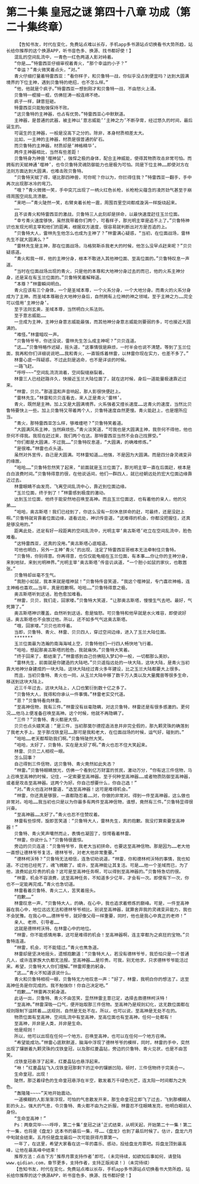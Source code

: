 # 第二十集 皇冠之谜 第四十八章 功成（第二十集终章）
        【告知书友，时代在变化，免费站点难以长存，手机app多书源站点切换看书大势所趋，站长给你推荐的这个换源APP，听书音色多、换源、找书都好使！】
       混乱的空间乱流中，一青色一红色两道人影对峙着。
       “你是……”特雷西亚仔细审视着青火，“那个幸运的小子？”
       “幸运？”青火微笑着点头，“对。”
       青火仔细打量着特雷西亚：“看你样子，和贝鲁特一战，你似乎没占到便宜吗？达到大圆满境界的下位主神，遇到贝鲁特的绝招，也不怎么样。”
       “他，他就是个疯子。”特雷西亚一想到刚才和贝鲁特一战，不由怒火上涌。
       贝鲁特一棍接一棍，仿佛狂涛一般连绵不绝。
       疯子一样，肆意狂砸。
       特雷西亚只能勉强保持不败。
       “这贝鲁特的主神器，也占有优势。”特雷西亚心中默默道。
       主神器，是普通的武器，被主神以‘意志威能’‘主神之力’不断孕育，经过悠久的时间，最后诞生的。
       可诞生的主神器，一般是没高下之分的。除非，本身材质相差太大。
       比如，一主神的主神器，材质是很普通的矿石。
       而贝鲁特的主神器，材质却是‘神格精华’。
       两件主神器相比，当然有些差距！
       贝鲁特身为神兽‘噬神鼠’，强悍之极的身体，配合主神威能，使得其物质攻击非常可怕。而拥有的天赋神通‘噬神’，也令贝鲁特灵魂防御能力也是极为可怕。同是下位主神……即使对方在法则方面达到大圆满，也难击败贝鲁特。
       “贝鲁特天赋了得，堪比那四神兽，可你呢？你以为，你拦得住我？”特雷西亚一翻手，手中再次出现那冰冷的弯刀。
       “哦？”青火微微一笑，手中突兀出现了一柄火红色长枪，长枪枪尖蕴含的凌厉劲气甚至于崩得周围空间乱流溃散。
       “来吧——”青火陡然一笑，右臂夹着长枪一震，周围百里空间都成漩涡一样旋绕起来。
       ……
       且不谈青火和特雷西亚的激战，贝鲁特三人此刻却是拼命，以最快速度赶往玉兰位面。
       “幸亏青火速度够快，虽然我带着你们两个，可看样子，那光明主宰是追不上了。”贝鲁特神识也发现光明主宰和他们的距离，根据双方速度，很容易就判断出对方是否追的上。
       “贝鲁特大人，雷林先生他怎么也成为主神了？”林雷满心疑惑，“当初，在位面战场，雷林先生不就大圆满么？”
       “雷林先生是主神，那在位面战场，马格努斯杀我老大的时候，他怎么没早点赶来呢？”贝贝疑惑道。
       “青火和我一样，他的主神分身，根本不敢进入其他神位面、至高位面的。”贝鲁特叹息一声道。
       “当时在位面战场出现的青火，只是他的本尊和大地神分身过去的而已，他的火系主神分身，还是呆在有玉兰位面的。”贝鲁特笑着解释道。
       “本尊？”林雷瞬间明白。
       青火应该有三个身体，一个是圣域本尊，一个火系分身，一个大地分身。而青火的火系分身成为了主神。而圣域本尊融合大地神分身后，自然拥有上位神的神之领域。至于主神之力……完全可以借用‘主神分身’。
       至于法则玄奥，圣域本尊，当然明白火系法则。
       至于意志威能……
       一旦成为主神，主神分身意志威能最强，而其他神分身意志威能则要弱的多，可也接近大圆满的。
       “难怪。”林雷暗叹一声。
       “贝鲁特爷爷，你还没说，雷林先生怎么成主神呢？”贝贝连道。
       “这……”贝鲁特略作迟疑，摇头道，“这事情很是麻烦，一时半会也说不清楚。等到了玉兰位面，我再和你们详细说说吧……我和青火，一直锻炼着林雷，以林雷你现在实力，也差不多了。”
       林雷心底一阵疑惑，不过此刻是逃命，也不是详谈的时候。
       一路飞赶。
       “呼呼~~~”空间乱流流淌着，空间裂缝崩裂着。
       林雷三人已经赶路许久，快接近玉兰大陆位面了，就在这时候，身后一道能量极速靠近过来。
       “林雷，贝贝。”那道温和声音响起，那人影很快便赶上。
       “雷林先生。”林雷和贝贝连看去，来人正是青火‘雷林’。
       青火，既然是主神。加上又是大圆满境界。火系强者又擅长速度……这青火的速度，当然比贝鲁特要快上一些。加上贝鲁特又带着两个人，贝鲁特速度自然更慢。青火能赶上，也是理所应当。
       “青火，那特雷西亚怎么样，够难缠吧？”贝鲁特笑着道。
       “大圆满风系主神，当然麻烦些。”青火淡笑道，“可我也是大圆满主神，我奈何不得他，他也奈何不得我。我现在赶过来，我们两个在这。那特雷西亚当然不会自己找罪受。”
       “你们都是大圆满，不过我……”贝鲁特叹息道，“大圆满，的确难修炼。”
       “是很难。”林雷也点头道。
       虽然对外宣传，自己是大圆满。可林雷知道……他强，不是因为大圆满。而是四分身灵魂变异的缘故。
       “哈哈……”贝鲁特忽然笑了起来，“前面就是玉兰位面了。那光明主宰一直在后面赶，根本是白白浪费时间。”贝鲁特得意的很，在他说话间，他们一群四人，就已经朝远处的宏大位面边缘靠近过去。
       林雷眼睛不由发亮，飞离空间乱流中心，靠近到位面边缘。
       “玉兰位面，终于到了！”林雷感到极度的激动。
       达到玉兰位面，他终于能安然地召唤至高神。而且玉兰位面这，也有着他的亲人，他的兄弟……
       “哈哈，奥古斯塔！我们已经到了，你这么没有一刻休息拼命的赶，可最终，还是没赶上啊。”贝鲁特就背靠着位面边缘，遥看远处，神识传音道，“这难得的机会，你都没把握住，还真是够没用的。”
       距离此处，还足有好一段距离的空间乱流中，光明主宰‘奥古斯塔’屹立在空间乱流中，脸色难看。
       “这特雷西亚，还真的没用。”奥古斯塔心底暗道。
       可他也明白，另外一主神‘青火’的出现，注定了特雷西亚哥根本无法牵制住贝鲁特。
       “贝鲁特，你别得意。你再得意，也仅仅能龟缩在玉兰位面，有本事……你让你的主神分身，来到地狱，来到光明神界。”光明主宰‘奥古斯塔’传音讥讽道，“一个胆小如鼠的家伙，也敢嚣张。”
       贝鲁特却丝毫不生气。
       “我胆小如鼠，我本来就是噬神鼠！”贝鲁特传音笑道，“我这个噬神鼠，专门喜欢神格，连主神格也喜欢……当年，真是抱歉啊。哈哈……”贝鲁特得意之极。
       奥古斯塔听到这话，脸色愈加难看。
       “林雷，贝贝，我们走，回家喽。”贝鲁特大笑道，“让那奥古斯塔，慢慢生气去吧。最好，气死算了。”
       奥古斯塔神识覆盖，自然听到这话，愈是恼怒。可贝鲁特和他早就是水火难容，即使说好话，奥古斯塔也不会放过他。所以，还不如多气气这奥古斯塔。
       “哦，回家喽。”贝贝也欢呼着。
       当即，贝鲁特、青火、林雷、贝贝四人，穿过空间边缘，进入了玉兰大陆位面。
       *******
       玉兰位面最为浩瀚的南海海域上空，贝鲁特他们一行四人畅快地飞行着。
       “哈哈，想起那奥古斯塔的脸色，我就痛快。”贝鲁特大笑着。
       “终于回来了，都结束了。”林雷感到自己仿佛陷入梦幻中一般，一切都那么美妙。
       “雷林先生，前面就是你建造的大陆吧。”贝贝遥指远处的一块大陆，这块大陆，是青火当初靠大地神分身建成的一块大陆，这块大陆经过青火多年建设，比之玉兰大陆都要大上很多。
       而且，当初贝鲁特、青火也一同，从玉兰大陆中移了数千万人类以及大量魔兽等很多生命，移送到这块大陆上。
       近三千年过去，这块大陆上，人口也繁衍到数十亿之多了。
       “贝鲁特大人，我得和你承认一件事情。”林雷老实交代道。
       “恩？”贝鲁特看向林雷。
       “至高神信物，我有三件。”林雷没有丝毫隐瞒，对这贝鲁特，林雷还是有很多感激的。更何况……他马上便准备召唤至高神。这个时候，他就不再隐瞒了。
       “三件？”贝鲁特、青火都是大惊。
       贝贝也点头嬉笑道：“是三件，当初那莫尔德捏造消息并非完全假的，那九颗灵珠的确落到了我老大手上。至于那戊铁皇冠……那可是我和老大，在位面战场的时候，运气好，碰到的。”
       “哈哈……老天都帮助我们啊。”贝鲁特陡然大笑。
       “哈哈，太好了，贝鲁特，实在是太好了啊。”青火也忍不住大笑起来。
       林雷、贝贝二人相视一眼。
       怎么回事？
       自己得到三件信物，这贝鲁特、青火竟然如此失态？
       “林雷。”贝鲁特眼睛放光，仿佛一个看到亿万财富的贫民，激动万分，“你有这三件信物，马上召唤至高神的时候，记住，一定索要至高神器。至于何种至高神器……或者物质防御至高神器，或者是攻击至高神器。这两个为好。你自己想要什么，你自己选！”
       “对。”青火也连对林雷道，“选至高神器！这可是难得机会。”
       “林雷，你还真是够狠，一直都隐忍着……对，你做的非常对。得到一件至高神器，这么做也非常对。哈哈……我当初也只是以为你最多有两件至高神信物，谁想，竟然有三件。”贝鲁特显得很兴奋。
       “至高神器……太好了。”青火也忍不住赞叹着。
       林雷有些惊愕，旋即苦笑道：“贝鲁特大人，雷林先生，真的抱歉。我没打算索要至高神器！”
       贝鲁特、青火笑声噶然而止，表情也凝固了，惊愕看着林雷。
       “林雷，你说什么？”贝鲁特很震惊。
       旁边的贝贝连道：“贝鲁特爷爷，我老大当初拼命，也要这至高神信物。那是因为……老大他一直想让德林爷爷复活，德林爷爷，对老大他非常重要。”
       “德林柯沃特？”贝鲁特无法相信，连急切劝说道，“林雷，你和德林柯沃特的事情，我也知道。不过他已经死了，魂飞魄散了。或许，至高神能让其复活。可是……他一个圣域而已，为了他，浪费如此珍贵的机会？这可是至高神任务啊，可以得到至高神器的。”贝鲁特急切的很。
       “林雷，机会不容浪费，这至高神任务，不知道多少亿年，才会有一次。即使有下一次，你也不一定能再完成。”青火也急切道。
       林雷看着贝鲁特、青火二人，苦笑着摇头。
       “抱歉……”
       林雷叹息一声，“贝鲁特大人，的确，在心中，我也追求着修炼的巅峰。可是，一件至高神器在我心中，地位远远无法和德林爷爷相比。别说至高神器，就算舍弃我的灵魂变异能力，我也不会犹豫。在我心中……德林爷爷，就好像父母一样重要，同时，他也是我心中真正的老师！”
       亲人、老师、引导者……
       这就是德林柯沃特，在林雷心中的地位。
       “林雷，你不能感情用事，这可是难得的机会！至高神器啊，连主宰都为之疯狂的宝物。”贝鲁特连道。
       “林雷，机会，可不能错过。”青火也焦急道。
       林雷却是坚决地摇头，遗憾抱歉道：“贝鲁特大人，若没有德林爷爷，我恐怕只是一个普通凡人，或许连家族大仇都无法报。至高神器……是珍贵。可我，别无他求，只求德林爷爷能活过来。希望，贝鲁特大人你们理解。”林雷郑重的躬身。
       “这……”青火不知道该说什么。
       青火和贝鲁特相视一眼，贝鲁特无力地叹息一声：“好了，林雷，我明白你的想法了。这至高神任务是你完成的。我不勉强你！你自己决定吧。”
       “抱歉……”林雷再次躬身道。
       此话一出，贝鲁特、青火不由苦笑，显然林雷主意已定，选择去救德林柯沃特！
       “至高神。”林雷深吸一口气，便开始取那三件信物。至高神乃是规则幻化，这无数位面都在规则限制下运转着……这规则，自然是无处不在。所以，也可以说，至高神是无处不在的。
       物质位面有至高神，空间乱流中有至高神，至高位面也有至高神。任何一处都有！
       至高神，并非是人类，并非是生命。
       他是规则！
       所以，他可以出现在任何一个地方。召唤至高神，也可以在任何一个地方召唤。
       “希望能成功。”林雷心底默默道，脑海中浮现了德林爷爷的模样，同时，林雷的手中，突然出现了镶嵌着九颗灵珠的戊铁皇冠，以及那红菱晶钻，旁边的贝鲁特、青火见状，也是不由苦笑。
       戊铁皇冠悬浮了起来，红菱晶钻也悬浮起来。
       “咻！”红菱晶钻飞入戊铁皇冠那剩下的正中的镶嵌凹陷，顿时，三件信物终于完美合一。
       生命皇冠，出现！
       陡然，那泛着绿色的生命皇冠悬浮在半空，散发着万千绿色光芒，连太阳一时间都为之失色。
       “轰隆隆~~~~”天地开始震动。
       一道模糊的人影渐渐浮现，可怕的气息散发开来，那生命皇冠立即飞了过去，飞到那模糊人影的头上。强大的气息，令贝鲁特、青火都不由为之折服，林雷忍不住眼睛发亮，他明白眼前人身份。
       “生命至高神！”
       Ps：两章完毕~~~呼呼，第二十集‘皇冠之谜’正式结束，从明天起，开始第二十一集！第二十一集，也将是《盘龙》这本书的最后一集，呼……《盘龙》也到了最后时候了。估计，盘龙六月中旬就会结束。五月份是盘龙最后一次可能获得月票第一。
       一年了，在这里，希望大家看在这一年的喜乐、感动，投给盘龙月票吧。将盘龙顶到最高峰，让他在最高峰中结束！
       推荐方法：点击下方‘推荐月票支持作者’即可。(未完待续，如欲知后事如何，请登陆www.qidian.com，章节更多，支持作者，支持正版阅读！)（未完待续）
       【告知书友，时代在变化，免费站点难以长存，手机app多书源站点切换看书大势所趋，站长给你推荐的这个换源APP，听书音色多、换源、找书都好使！】